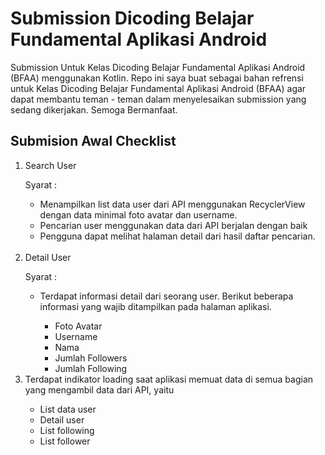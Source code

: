 # Submission Dicoding Belajar Fundamental Aplikasi Android
Submission Untuk Kelas Dicoding Belajar Fundamental Aplikasi Android (BFAA) menggunakan Kotlin.
Repo ini saya buat sebagai bahan refrensi untuk Kelas Dicoding Belajar Fundamental Aplikasi Android (BFAA) agar dapat membantu teman - teman dalam menyelesaikan submission yang sedang dikerjakan. Semoga Bermanfaat.

## Submision Awal Checklist
<ol>
 <li>Search User</li>
 <p>Syarat : </p>
	<ul>
  	<li>Menampilkan list data user dari API menggunakan RecyclerView dengan data minimal foto avatar dan username.</li>
  	<li>Pencarian user menggunakan data dari API berjalan dengan baik</li>
 	 <li>Pengguna dapat melihat halaman detail dari hasil daftar pencarian.</li>
	</ul><br>
  <li>Detail User</li>
 <p>Syarat : </p>
	<ul>
  	<li>Terdapat informasi detail dari seorang user. Berikut beberapa informasi yang wajib ditampilkan pada halaman aplikasi.</li>
  	<ul>
      <li>Foto Avatar</li>
      <li>Username</li>
      <li>Nama</li>
      <li>Jumlah Followers</li>
      <li>Jumlah Following</li>
    </ul>
	</ul>
  <li>Terdapat indikator loading saat aplikasi memuat data di semua bagian yang mengambil data dari API, yaitu</li>
  <ul>
    <li>List data user</li>
    <li>Detail user</li>
    <li>List following</li>
    <li>List follower</li>
  </ul>
</ol>


